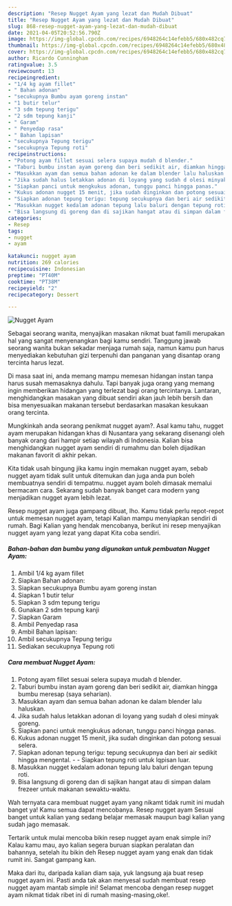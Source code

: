 ```yaml
---
description: "Resep Nugget Ayam yang lezat dan Mudah Dibuat"
title: "Resep Nugget Ayam yang lezat dan Mudah Dibuat"
slug: 868-resep-nugget-ayam-yang-lezat-dan-mudah-dibuat
date: 2021-04-05T20:52:56.790Z
image: https://img-global.cpcdn.com/recipes/6948264c14efebb5/680x482cq70/nugget-ayam-foto-resep-utama.jpg
thumbnail: https://img-global.cpcdn.com/recipes/6948264c14efebb5/680x482cq70/nugget-ayam-foto-resep-utama.jpg
cover: https://img-global.cpcdn.com/recipes/6948264c14efebb5/680x482cq70/nugget-ayam-foto-resep-utama.jpg
author: Ricardo Cunningham
ratingvalue: 3.5
reviewcount: 13
recipeingredient:
- "1/4 kg ayam fillet"
- " Bahan adonan"
- "secukupnya Bumbu ayam goreng instan"
- "1 butir telur"
- "3 sdm tepung terigu"
- "2 sdm tepung kanji"
- " Garam"
- " Penyedap rasa"
- " Bahan lapisan"
- "secukupnya Tepung terigu"
- "secukupnya Tepung roti"
recipeinstructions:
- "Potong ayam fillet sesuai selera supaya mudah d blender."
- "Taburi bumbu instan ayam goreng dan beri sedikit air, diamkan hingga bumbu meresap (saya seharian)."
- "Masukkan ayam dan semua bahan adonan ke dalam blender lalu haluskan."
- "Jika sudah halus letakkan adonan di loyang yang sudah d olesi minyak goreng."
- "Siapkan panci untuk mengkukus adonan, tunggu panci hingga panas."
- "Kukus adonan nugget 15 menit, jika sudah dinginkan dan potong sesuai selera."
- "Siapkan adonan tepung terigu: tepung secukupnya dan beri air sedikit hingga mengental.  Siapkan tepung roti untuk lqpisan luar."
- "Masukkan nugget kedalam adonan tepung lalu baluri dengan tepung roti."
- "Bisa langsung di goreng dan di sajikan hangat atau di simpan dalam frezeer untuk makanan sewaktu-waktu."
categories:
- Resep
tags:
- nugget
- ayam

katakunci: nugget ayam 
nutrition: 269 calories
recipecuisine: Indonesian
preptime: "PT40M"
cooktime: "PT38M"
recipeyield: "2"
recipecategory: Dessert

---
```



![Nugget Ayam](https://img-global.cpcdn.com/recipes/6948264c14efebb5/680x482cq70/nugget-ayam-foto-resep-utama.jpg)

Sebagai seorang wanita, menyajikan masakan nikmat buat famili merupakan hal yang sangat menyenangkan bagi kamu sendiri. Tanggung jawab seorang  wanita bukan sekadar menjaga rumah saja, namun kamu pun harus menyediakan kebutuhan gizi terpenuhi dan panganan yang disantap orang tercinta harus lezat.

Di masa  saat ini, anda memang mampu memesan hidangan instan tanpa harus susah memasaknya dahulu. Tapi banyak juga orang yang memang ingin memberikan hidangan yang terlezat bagi orang tercintanya. Lantaran, menghidangkan masakan yang dibuat sendiri akan jauh lebih bersih dan bisa menyesuaikan makanan tersebut berdasarkan masakan kesukaan orang tercinta. 



Mungkinkah anda seorang penikmat nugget ayam?. Asal kamu tahu, nugget ayam merupakan hidangan khas di Nusantara yang sekarang disenangi oleh banyak orang dari hampir setiap wilayah di Indonesia. Kalian bisa menghidangkan nugget ayam sendiri di rumahmu dan boleh dijadikan makanan favorit di akhir pekan.

Kita tidak usah bingung jika kamu ingin memakan nugget ayam, sebab nugget ayam tidak sulit untuk ditemukan dan juga anda pun boleh membuatnya sendiri di tempatmu. nugget ayam boleh dimasak memalui bermacam cara. Sekarang sudah banyak banget cara modern yang menjadikan nugget ayam lebih lezat.

Resep nugget ayam juga gampang dibuat, lho. Kamu tidak perlu repot-repot untuk memesan nugget ayam, tetapi Kalian mampu menyiapkan sendiri di rumah. Bagi Kalian yang hendak mencobanya, berikut ini resep menyajikan nugget ayam yang lezat yang dapat Kita coba sendiri.

<!--inarticleads1-->

##### Bahan-bahan dan bumbu yang digunakan untuk pembuatan Nugget Ayam:

1. Ambil 1/4 kg ayam fillet
1. Siapkan  Bahan adonan:
1. Siapkan secukupnya Bumbu ayam goreng instan
1. Siapkan 1 butir telur
1. Siapkan 3 sdm tepung terigu
1. Gunakan 2 sdm tepung kanji
1. Siapkan  Garam
1. Ambil  Penyedap rasa
1. Ambil  Bahan lapisan:
1. Ambil secukupnya Tepung terigu
1. Sediakan secukupnya Tepung roti




<!--inarticleads2-->

##### Cara membuat Nugget Ayam:

1. Potong ayam fillet sesuai selera supaya mudah d blender.
1. Taburi bumbu instan ayam goreng dan beri sedikit air, diamkan hingga bumbu meresap (saya seharian).
1. Masukkan ayam dan semua bahan adonan ke dalam blender lalu haluskan.
1. Jika sudah halus letakkan adonan di loyang yang sudah d olesi minyak goreng.
1. Siapkan panci untuk mengkukus adonan, tunggu panci hingga panas.
1. Kukus adonan nugget 15 menit, jika sudah dinginkan dan potong sesuai selera.
1. Siapkan adonan tepung terigu: tepung secukupnya dan beri air sedikit hingga mengental. -  - Siapkan tepung roti untuk lqpisan luar.
1. Masukkan nugget kedalam adonan tepung lalu baluri dengan tepung roti.
1. Bisa langsung di goreng dan di sajikan hangat atau di simpan dalam frezeer untuk makanan sewaktu-waktu.




Wah ternyata cara membuat nugget ayam yang nikamt tidak rumit ini mudah banget ya! Kamu semua dapat mencobanya. Resep nugget ayam Sesuai banget untuk kalian yang sedang belajar memasak maupun bagi kalian yang sudah jago memasak.

Tertarik untuk mulai mencoba bikin resep nugget ayam enak simple ini? Kalau kamu mau, ayo kalian segera buruan siapkan peralatan dan bahannya, setelah itu bikin deh Resep nugget ayam yang enak dan tidak rumit ini. Sangat gampang kan. 

Maka dari itu, daripada kalian diam saja, yuk langsung aja buat resep nugget ayam ini. Pasti anda tak akan menyesal sudah membuat resep nugget ayam mantab simple ini! Selamat mencoba dengan resep nugget ayam nikmat tidak ribet ini di rumah masing-masing,oke!.

